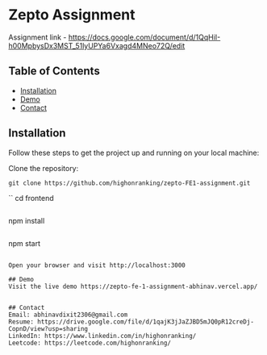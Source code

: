 # Zepto Assignment

Assignment link - https://docs.google.com/document/d/1QqHiI-h00MpbysDx3MST_51lyUPYa6Vxagd4MNeo72Q/edit

## Table of Contents

- [Installation](#installation)
- [Demo](#demo)
- [Contact](#contact)

## Installation

Follow these steps to get the project up and running on your local machine:

 Clone the repository:

   ```
   git clone https://github.com/highonranking/zepto-FE1-assignment.git
   ```
   ``
   cd frontend

   ```
   ```
   npm install
   ```

```
npm start
```

Open your browser and visit http://localhost:3000

## Demo
Visit the live demo https://zepto-fe-1-assignment-abhinav.vercel.app/


## Contact
Email: abhinavdixit2306@gmail.com
Resume: https://drive.google.com/file/d/1qajK3jJaZJBD5mJQ0pR12creDj-CopnD/view?usp=sharing
LinkedIn: https://www.linkedin.com/in/highonranking/
Leetcode: https://leetcode.com/highonranking/

